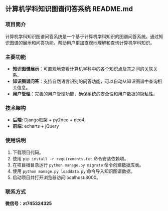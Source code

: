 ## 计算机学科知识图谱问答系统 README.md

### 项目简介

计算机学科知识图谱问答系统是一个基于计算机学科知识的图谱问答系统。通过知识图谱的展示和问答功能，帮助用户更加直观地理解和查询计算机学科知识。

### 主要功能

- **知识图谱展示**：可直观地查看计算机学科中的各个知识点及其之间的关联关系。
- **知识图谱问答**：支持自然语言识别的问答功能，可以自动从知识图谱中查询相关信息。
- **用户管理**：完善的用户管理功能，确保系统的安全性和用户数据的隐私性。


### 技术架构

- **后端:** Django框架 + py2neo + neo4j
- **前端:** echarts + jQuery


### 使用说明

1. 下载项目代码。 
2. 使用 `pip install -r requirements.txt` 命令安装依赖项。
3. 在项目根目录运行 `python manage.py migrate` 命令创建数据库表。
4. 使用 `python manage.py loaddata.py` 命令导入知识图谱数据。
5. 启动项目并打开浏览器访问localhost:8000。


### 联系方式

**微信号：zt745324325**